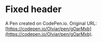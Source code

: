 # Fixed header

A Pen created on CodePen.io. Original URL: [https://codepen.io/Olviar/pen/gOarMxb](https://codepen.io/Olviar/pen/gOarMxb).


